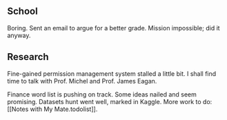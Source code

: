 

## School
Boring. Sent an email to argue for a better grade. Mission impossible; did it anyway.

## Research
Fine-gained permission management system stalled a little bit. I shall find time to talk with Prof. Michel and Prof. James Eagan.

Finance word list is pushing on track. Some ideas nailed and seem promising. Datasets hunt went well, marked in Kaggle. More work to do: [[Notes with My Mate.todolist]].


